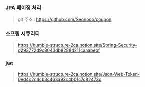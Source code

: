 ### JPA 페이징 처리
> git 주소 : https://github.com/Seonooo/coupon

### 스프링 시큐리티
> https://humble-structure-2ca.notion.site/Spring-Security-d293772d9c8043db8288d211caaabebf

### jwt
> https://humble-structure-2ca.notion.site/Json-Web-Token-0ed4c2c4cb3c463a93c4b01c7c82473c